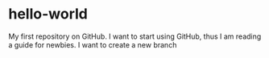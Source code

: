 # hello-world
My first repository on GitHub.
I want to start using GitHub, thus I am reading a guide for newbies.
I want to create a new branch
